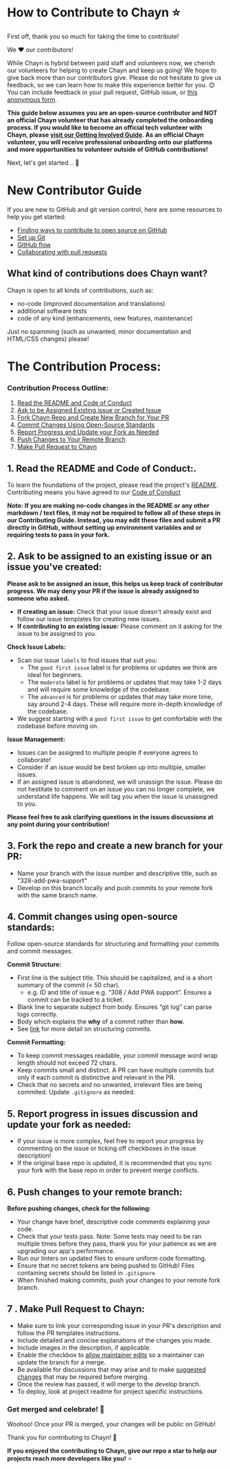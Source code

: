 # How to Contribute to Chayn ⭐

First off, thank you so much for taking the time to contribute!

We ❤️ our contributors!

While Chayn is hybrid between paid staff and volunteers now, we cherish our volunteers for helping to create Chayn and keep us going! We hope to give back more than our contributors give. Please do not hesitate to give us feedback, so we can learn how to make this experience better for you. 😊 You can include feedback in your pull request, GitHub issue, or [this anonymous form](https://forms.gle/17GQpeHc4G1Mgdf3A).

**This guide below assumes you are an open-source contributor and NOT an official Chayn volunteer that has already completed the onboarding process. If you would like to become an official tech volunteer with Chayn, please [visit our Getting Involved Guide](https://www.notion.so/chayn/Get-involved-423c067536f3426a88005de68f0cab19?pvs=4). As an official Chayn volunteer, you will receive professional onboarding onto our platforms and more opportunities to volunteer outside of GitHub contributions!**

Next, let's get started... 🎉

# New Contributor Guide

If you are new to GitHub and git version control, here are some resources to help you get started:

- [Finding ways to contribute to open source on GitHub](https://docs.github.com/en/get-started/exploring-projects-on-github/finding-ways-to-contribute-to-open-source-on-github)
- [Set up Git](https://docs.github.com/en/get-started/quickstart/set-up-git)
- [GitHub flow](https://docs.github.com/en/get-started/quickstart/github-flow)
- [Collaborating with pull requests](https://docs.github.com/en/github/collaborating-with-pull-requests)

## What kind of contributions does Chayn want?

Chayn is open to all kinds of contributions, such as:

- no-code (improved documentation and translations)
- additional software tests
- code of any kind (enhancements, new features, maintenance)

Just no spamming (such as unwanted, minor documentation and HTML/CSS changes) please! 

# The Contribution Process:
### Contribution Process Outline:
1. [Read the README and Code of Conduct](#1-read-the-readme-and-code-of-conduct)
2. [Ask to be Assigned Existing issue or Created Issue](#2-ask-to-be-assigned-to-an-existing-issue-or-an-issue-youve-created)
3. [Fork Chayn Repo and Create New Branch for Your PR](#3-fork-the-repo-and-create-a-new-branch-for-your-pr)
4. [Commit Changes Using Open-Source Standards](#4-commit-changes-using-open-source-standards)
5. [Report Progress and Update your Fork as Needed](#5-report-progress-in-issues-discussion-and-update-your-fork-as-needed)
6. [Push Changes to Your Remote Branch](#6-push-changes-to-your-remote-branch)
7. [Make Pull Request to Chayn](#7--make-pull-request-to-chayn)

## 1. **Read the README and Code of Conduct:**.
To learn the foundations of the project, please read the project's [README](/README.md). Contributing means you have agreed to our [Code of Conduct](/CODE_OF_CONDUCT.md)

**Note: If you are making no-code changes in the README or any other markdown / text files, it may not be required to follow all of these steps in our Contributing Guide. Instead, you may edit these files and submit a PR directly in GitHub, without setting up environment variables and or requiring tests to pass in your fork.**

## 2. **Ask to be assigned to an existing issue or an issue you've created:**
**Please ask to be assigned an issue, this helps us keep track of contributor progress. We may deny your PR if the issue is already assigned to someone who asked.**
  - **If creating an issue:**
    Check that your issue doesn't already exist and follow our issue templates for creating new issues. 
  - **If contributing to an existing issue:**
    Please comment on it asking for the issue to be assigned to you.
    
**Check Issue Labels:**
  - Scan our issue `labels` to find issues that suit you:
    - The `good first issue` label is for problems or updates we think are ideal for beginners.
    - The `moderate` label is for problems or updates that may take 1-2 days and will require some knowledge of the codebase.
    - The `advanced` is for problems or updates that may take more time, say around 2-4 days. These will require more in-depth knowledge of the codebase.
  - We suggest starting with a `good first issue` to get comfortable with the codebase before moving on.
    
**Issue Management:**
  - Issues can be assigned to multiple people if everyone agrees to collaborate!
  - Consider if an issue would be best broken up into multiple, smaller issues.
  - If an assigned issue is abandoned, we will unassign the issue. Please do not hestitate to comment on an issue you can no longer complete, we understand life happens. We will tag you when the issue is unassigned to you.

**Please feel free to ask clarifying questions in the issues discussions at any point during your contribution!**

## 3. **Fork the repo and create a new branch for your PR:**

  - Name your branch with the issue number and descriptive title, such as "328-add-pwa-support"
  - Develop on this branch locally and push commits to your remote fork with the same branch name.

## 4. **Commit changes using open-source standards:**
Follow open-source standards for structuring and formatting your commits and commit messages.

**Commit Structure:**
- First line is the subject title. This should be capitalized, and is a short summary of the commit (< 50 char).
  - e.g. ID and title of issue e.g. “308 /  Add PWA support”. Ensures a commit can be tracked to a ticket.
- Blank line to separate subject from body. Ensures “git log” can parse logs correctly. 
- Body which explains the **why** of a commit rather than **how.**
- See [link](https://cbea.ms/git-commit/) for more detail on structuring commits.

**Commit Formatting:**
- To keep commit messages readable, your commit message word wrap length should not exceed 72 chars.
- Keep commits small and distinct. A PR can have multiple commits but only if each commit is distinctive and relevant in the PR.
- Check that no secrets and no unwanted, irrelevant files are being commited. Update `.gitignore` as needed.
  
## 5. **Report progress in issues discussion and update your fork as needed:**

   - If your issue is more complex, feel free to report your progress by commenting on the issue or ticking off checkboxes in the issue description!
   - If the original base repo is updated, it is recommended that you sync your fork with the base repo in order to prevent merge conflicts.

## 6. **Push changes to your remote branch:**
**Before pushing changes, check for the following:**
- Your change have brief, descriptive code comments explaining your code.
- Check that your tests pass. Note: Some tests may need to be ran multiple times before they pass, thank you for your patience as we are upgrading our app's performance.
- Run our linters on updated files to ensure uniform code formatting.
- Ensure that no secret tokens are being pushed to GitHub! Files containing secrets should be listed in `.gitignore`
- When finished making commits, push your changes to your remote fork branch.

## 7 . **Make Pull Request to Chayn:**

   - Make sure to link your corresponding issue in your PR's description and follow the PR templates instructions.
   - Include detailed and concise explanations of the changes you made.
   - Include images in the description, if applicable.
   - Enable the checkbox to [allow maintainer edits](https://docs.github.com/en/github/collaborating-with-issues-and-pull-requests/allowing-changes-to-a-pull-request-branch-created-from-a-fork) so a maintainer can update the branch for a merge.
   - Be available for discussions that may arise and to make [suggested changes](https://docs.github.com/en/github/collaborating-with-issues-and-pull-requests/incorporating-feedback-in-your-pull-request) that may be required before merging.
   - Once the review has passed, it will merge to the *develop* branch.
   - To deploy, look at project readme for project specific instructions.

### Get merged and celebrate! 🎉

Woohoo! Once your PR is merged, your changes will be public on GitHub!

Thank you for contributing to Chayn! 👏

**If you enjoyed the contributing to Chayn, give our repo a star to help our projects reach more developers like you!** ⭐

